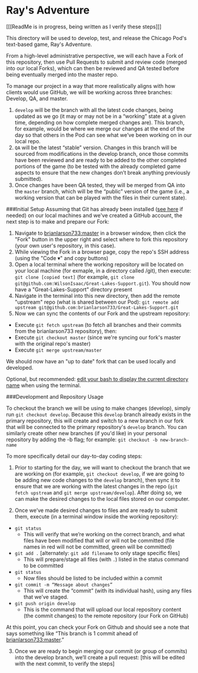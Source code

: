 # Ray's Adventure
[[[ReadMe is in progress, being written as I verify these steps]]]

This directory will be used to develop, test, and release the Chicago Pod's text-based game, Ray's Adventure.

From a high-level administrative perspective, we will each have a Fork of this repository, then use Pull Requests to submit and review code (merged into our local Forks), which can then be reviewed and QA tested before being eventually merged into the master repo.

To manage our project in a way that more realistically aligns with how clients would use GitHub, we will be working across three branches: Develop, QA, and master. 
1. `develop` will be the branch with all the latest code changes, being updated as we go (it may or may not be in a “working” state at a given time, depending on how complete merged changes are). This branch, for example, would be where we merge our changes at the end of the day so that others in the Pod can see what we’ve been working on in our local repo.
2. `QA` will be the latest “stable” version. Changes in this branch will be sourced from modifications in the develop branch, once those commits have been reviewed and are ready to be added to the other completed portions of the game (to be tested with the already completed game aspects to ensure that the new changes don’t break anything previously submitted).
3. Once changes have been QA tested, they will be merged from QA into the `master` branch, which will be the “public” version of the game (i.e., a working version that can be played with the files in their current state).

###Initial Setup
Assuming that Git has already been installed ([see here](https://grow.liferay.com/people/Environment+Setup+for+TS+Work+-+Ubuntu#section-Environment+Setup+for+TS+Work+-+Ubuntu-Git) if needed) on our local machines and we've created a GitHub account, the next step is to make and prepare our Fork:
1. Navigate to [brianlarson733:master](https://github.com/brianlarson733/Great-Lakes-Support) in a browser window, then click the "Fork" button in the upper right and select where to fork this repository (your own user's repository, in this case).
2. While viewing the Fork in a browser page, copy the repo's SSH address (using the "Code ▾" and copy buttons)
3. Open a local terminal where the working repository will be located on your local machine (for exmaple, in a directory called /git), then execute: `git clone [copied text]` (for example, `git clone git@github.com:WilsonIsaac/Great-Lakes-Support.git`). You should now have a "Great-Lakes-Support" directory present
4. Navigate in the terminal into this new directory, then add the remote "upstream" repo (what is shared between our Pod): `git remote add upstream git@github.com:brianlarson733/Great-Lakes-Support.git`
5. Now we can sync the contents of our Fork and the upstream repository: 
* Execute `git fetch upstream` (to fetch all branches and their commits from the brianlarson733 repository), then:
* Execute `git checkout master`  (since we're syncing our fork's master with the original repo's master)
* Execute `git merge upstream/master`

We should now have an "up to date" fork that can be used locally and developed.

Optional, but recommended: [edit your bash to display the current directory name](https://grow.liferay.com/people/GIT+tips+and+tricks#section-GIT+tips+and+tricks-How+to+display+the+current+branch+name+in+your+prompt+on+Linux) when using the terminal.

###Development and Repository Usage

To checkout the branch we will be using to make changes (develop), simply run `git checkout develop`. Because this `develop` branch already exists in the primary repository, this will create and switch to a new branch in our fork that will be connected to the primary repository's `develop` branch. You can similarly create other new branches (if you'd like) in your personal repository by adding the -b flag; for example: `git checkout -b new-branch-name`

To more specifically detail our day-to-day coding steps:
1. Prior to starting for the day, we will want to checkout the branch that we are working on (for example, `git checkout develop`, if we are going to be adding new code changes to the `develop` branch), then sync it to ensure that we are working with the latest changes in the repo (`git fetch upstream` and `git merge upstream/develop`). After doing so, we can make the desired changes to the local files stored on our computer. 

2. Once we’ve made desired changes to files and are ready to submit them, execute (in a terminal window inside the working repository):
* `git status`
  * This will verify that we’re working on the correct branch, and what files have been modified that will or will not be committed (file names in red will not be committed, green will be committed)
* `git add .` [alternately: `git add filename` to only stage specific files]
  * This will prepare/stage all files (with `.`) listed in the status command to be committed
* `git status`
  * Now files should be listed to be included within a commit
* `git commit -m “Message about changes”`
  * This will create the “commit” (with its individual hash), using any files that we’ve staged.
* `git push origin develop`
  * This is the command that will upload our local repository content (the commit changes) to the remote repository (our Fork on GitHub)

At this point, you can check your Fork on Github and should see a note that says something like “This branch is 1 commit ahead of [brianlarson733:master](https://github.com/brianlarson733/Great-Lakes-Support).”

3. Once we are ready to begin merging our commit (or group of commits) into the develop branch, we’ll create a pull request:
[this will be edited with the next commit, to verify the steps]